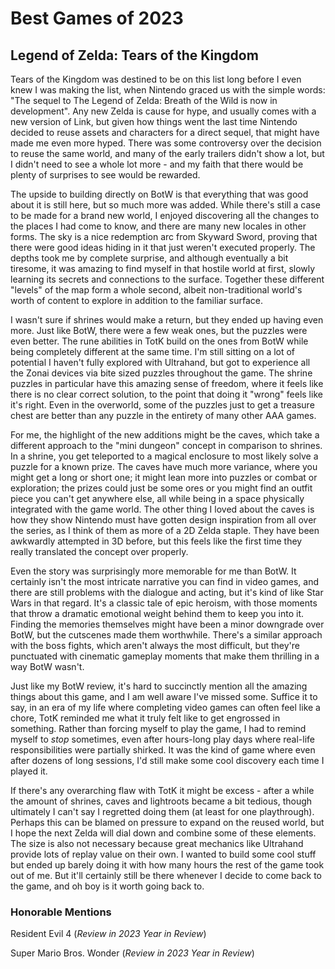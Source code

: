 # Best Games of 2023

## Legend of Zelda: Tears of the Kingdom

Tears of the Kingdom was destined to be on this list long before I even knew I was making the list, when Nintendo graced us with the simple words: "The sequel to The Legend of Zelda: Breath of the Wild is now in development". Any new Zelda is cause for hype, and usually comes with a new version of Link, but given how things went the last time Nintendo decided to reuse assets and characters for a direct sequel, that might have made me even more hyped. There was some controversy over the decision to reuse the same world, and many of the early trailers didn't show a lot, but I didn't need to see a whole lot more - and my faith that there would be plenty of surprises to see would be rewarded.

The upside to building directly on BotW is that everything that was good about it is still here, but so much more was added. While there's still a case to be made for a brand new world, I enjoyed discovering all the changes to the places I had come to know, and there are many new locales in other forms. The sky is a nice redemption arc from Skyward Sword, proving that there were good ideas hiding in it that just weren't executed properly. The depths took me by complete surprise, and although eventually a bit tiresome, it was amazing to find myself in that hostile world at first, slowly learning its secrets and connections to the surface. Together these different "levels" of the map form a whole second, albeit non-traditional world's worth of content to explore in addition to the familiar surface.

I wasn't sure if shrines would make a return, but they ended up having even more. Just like BotW, there were a few weak ones, but the puzzles were even better. The rune abilities in TotK build on the ones from BotW while being completely different at the same time. I'm still sitting on a lot of potential I haven't fully explored with Ultrahand, but got to experience all the Zonai devices via bite sized puzzles throughout the game. The shrine puzzles in particular have this amazing sense of freedom, where it feels like there is no clear correct solution, to the point that doing it "wrong" feels like it's right. Even in the overworld, some of the puzzles just to get a treasure chest are better than any puzzle in the entirety of many other AAA games.

For me, the highlight of the new additions might be the caves, which take a different approach to the "mini dungeon" concept in comparison to shrines. In a shrine, you get teleported to a magical enclosure to most likely solve a puzzle for a known prize. The caves have much more variance, where you might get a long or short one; it might lean more into puzzles or combat or exploration; the prizes could just be some ores or you might find an outfit piece you can't get anywhere else, all while being in a space physically integrated with the game world. The other thing I loved about the caves is how they show Nintendo must have gotten design inspiration from all over the series, as I think of them as more of a 2D Zelda staple. They have been awkwardly attempted in 3D before, but this feels like the first time they really translated the concept over properly.

Even the story was surprisingly more memorable for me than BotW. It certainly isn't the most intricate narrative you can find in video games, and there are still problems with the dialogue and acting, but it's kind of like Star Wars in that regard. It's a classic tale of epic heroism, with those moments that throw a dramatic emotional weight behind them to keep you into it. Finding the memories themselves might have been a minor downgrade over BotW, but the cutscenes made them worthwhile. There's a similar approach with the boss fights, which aren't always the most difficult, but they're punctuated with cinematic gameplay moments that make them thrilling in a way BotW wasn't.

Just like my BotW review, it's hard to succinctly mention all the amazing things about this game, and I am well aware I've missed some. Suffice it to say, in an era of my life where completing video games can often feel like a chore, TotK reminded me what it truly felt like to get engrossed in something. Rather than forcing myself to play the game, I had to remind myself to _stop_ sometimes, even after hours-long play days where real-life responsibilities were partially shirked. It was the kind of game where even after dozens of long sessions, I'd still make some cool discovery each time I played it. 

If there's any overarching flaw with TotK it might be excess - after a while the amount of shrines, caves and lightroots became a bit tedious, though ultimately I can't say I regretted doing them (at least for one playthrough). Perhaps this can be blamed on pressure to expand on the reused world, but I hope the next Zelda will dial down and combine some of these elements. The size is also not necessary because great mechanics like Ultrahand provide lots of replay value on their own. I wanted to build some cool stuff but ended up barely doing it with how many hours the rest of the game took out of me. But it'll certainly still be there whenever I decide to come back to the game, and oh boy is it worth going back to.

### Honorable Mentions

Resident Evil 4 (_Review in 2023 Year in Review_)

Super Mario Bros. Wonder (_Review in 2023 Year in Review_)
